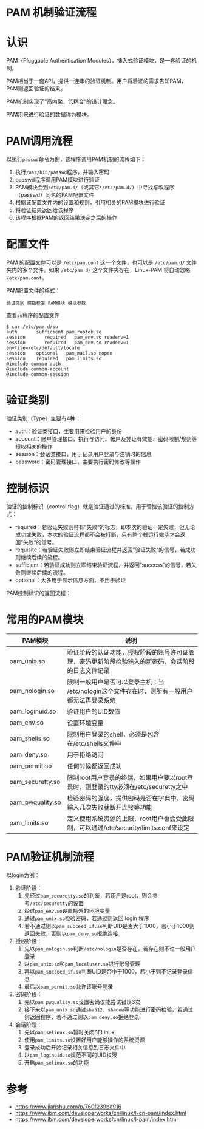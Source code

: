 # PAM 机制验证流程

# 认识

PAM（Pluggable Authentication Modules），插入式验证模块，是一套验证的机制。

PAM相当于一套API，提供一连串的验证机制。用户将验证的需求告知PAM，PAM则返回验证的结果。

PAM机制实现了“高内聚，低耦合”的设计理念。

PAM用来进行验证的数据称为模块。



# PAM调用流程

以执行`passwd`命令为例，该程序调用PAM机制的流程如下：

1.  执行`/usr/bin/passwd`程序，并输入密码
2.  passwd程序调用PAM模块进行验证
3.  PAM模块会到`/etc/pam.d/`（或其它`*/etc/pam.d/`）中寻找与改程序（passwd）同名的PAM配置文件
4.  根据该配置文件内的设置和规则，引用相关的PAM模块进行验证
5.  将验证结果返回给该程序
6.  该程序根据PAM的返回结果决定之后的操作

# 配置文件

PAM 的配置文件可以是 `/etc/pam.conf` 这一个文件，也可以是 `/etc/pam.d/` 文件夹内的多个文件。如果 `/etc/pam.d/` 这个文件夹存在，Linux-PAM 将自动忽略 `/etc/pam.conf`。

PAM配置文件的格式：

```shell
验证类别 控指标准 PAM模块 模块参数
```

查看`su`程序的配置文件

```shell
$ car /etc/pam.d/su
auth       sufficient pam_rootok.so
session       required   pam_env.so readenv=1
session       required   pam_env.so readenv=1 envfile=/etc/default/locale
session    optional   pam_mail.so nopen
session    required   pam_limits.so
@include common-auth
@include common-account
@include common-session
```

# 验证类别

验证类别（Type）主要有4种：

+   auth：验证类接口，主要用来检验用户的身份
+   account：账户管理接口，执行与访问、帐户及凭证有效期、密码限制/规则等授权相关的操作
+   session：会话类接口，用于记录用户登录与注销时的信息
+   password：密码管理接口，主要执行密码修改等操作

# 控制标识

验证的控制标识（control flag）就是验证通过的标准，用于管控该验证的控制方式：

+   required：若验证失败则带有”失败“的标志，即本次的验证一定失败，但无论成功或失败，本次的验证流程都不会被打断，只有整个栈运行完毕才会返回”失败“的信号。
+   requisite：若验证失败则立即结束验证流程并返回”验证失败“的信号，若成功则继续后续的流程。
+   sufficient：若验证成功则立即结束验证流程，并返回”success“的信号，若失败则继续后续的流程。
+   optional：大多用于显示信息方面，不用于验证



PAM控制标识的返回流程：



# 常用的PAM模块

| PAM模块| 说明      |
| ---- | -------- |
| pam_unix.so| 验证阶段的认证功能，授权阶段的账号许可证管理，密码更新阶段检验输入的新密码，会话阶段的日志文件记录 |
| pam_nologin.so | 限制一般用户是否可以登录主机；当 /etc/nologin这个文件存在时，则所有一般用户都无法再登录系统 |
| pam_loginuid.so | 验证用户的UID数值 |
| pam_env.so | 设置环境变量 |
| pam_shells.so | 限制用户登录的shell，必须是包含在/etc/shells文件中 |
| pam_deny.so | 用于拒绝访问 |
| pam_permit.so| 任何时候都返回成功 |
| pam_securetty.so | 限制root用户登录的终端，如果用户要以root登录时，则登录的tty必须在/etc/securetty之中 |
| pam_pwquality.so | 检验密码的强度，提供密码是否在字典中、密码输入几次失败就断开连接等功能|
| pam_limits.so    | 定义使用系统资源的上限，root用户也会受此限制，可以通过/etc/security/limits.conf来设定 |



# PAM验证机制流程

以login为例：

1.  验证阶段：
    1.  先经过`pam_securetty.so`的判断，若用户是root，则会参考`/etc/securetty`的设置
    2.  经过`pam_env.so`设置额外的环境变量
    3.  通过`pam_unix.so`检验密码，若通过则返回 login 程序
    4.  若不通过则以`pam_succeed_if.so`判断UID是否大于1000，若小于1000则返回失败，否则以`pam_deny.so`拒绝连接
2.  授权阶段：
    1.  先以`pam_nologin.so`判断`/etc/nologin`是否存在，若存在则不许一般用户登录
    2.  以`pam_unix.so`和`pam_localuser.so`进行账号管理
    3.  再以`pam_succeed_if.so`判断UID是否小于1000，若小于则不记录登录信息
    4.  最后以`pam_permit.so`允许该账号登录
3.  密码阶段：
    1.  先以`pam_pwquality.so`设置密码仅能尝试错误3次
    2.  接下来以`pam_unix.so`通过`sha512`、`shadow`等功能进行密码检验，若通过则返回程序，若不通过则以`pam_deny.so`拒绝登录
4.  会话阶段：
    1.  先以`pam_selinux.so`暂时关闭SELinux
    2.  使用`pam_limits.so`设置好用户能够操作的系统资源
    3.  登录成功后开始记录相关信息到日志文件中
    4.  以`pam_loginuid.so`规范不同的UID权限
    5.  开启`pam_selinux.so`的功能

# 参考

+   https://www.jianshu.com/p/760f239be916
+   https://www.ibm.com/developerworks/cn/linux/l-cn-pam/index.html
+   https://www.ibm.com/developerworks/cn/linux/l-pam/index.html